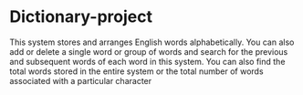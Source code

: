 # Dictionary-project
This system stores and arranges English words alphabetically.
You can also add or delete a single word or group of words and search for the previous and subsequent words of each word in this system.
You can also find the total words stored in the entire system or the total number of words associated with a particular character
